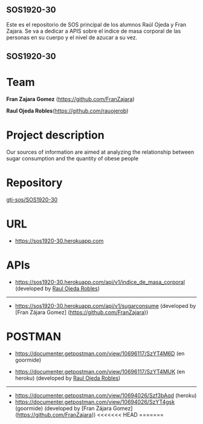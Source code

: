 ## SOS1920-30
Este es el repositorio de SOS principal de los alumnos Raúl Ojeda y Fran Zajara. Se va a dedicar a APIS sobre el indice de masa corporal de las personas en su cuerpo y el nivel de azucar a su vez.
## SOS1920-30
# Team
   **Fran Zajara Gomez** (https://github.com/FranZajara)
   
   **Raul Ojeda Robles**(https://github.com/rauojerob)
# Project description  
Our sources of information are aimed at analyzing the relationship between sugar consumption and the quantity of obese people
# Repository 
[gti-sos/SOS1920-30](https://github.com/gti-sos/SOS1920-30)
# URL
- https://sos1920-30.herokuapp.com
# APIs
- https://sos1920-30.herokuapp.com/api/v1/indice_de_masa_corporal	
(developed by [Raul Ojeda Robles](https://github.com/rauojerob))
------------------------------------------------------
- https://sos1920-30.herokuapp.com/api/v1/sugarconsume
(developed by [Fran Zájara Gomez] (https://github.com/FranZajara))
# POSTMAN
- https://documenter.getpostman.com/view/10696117/SzYT4M6D (en goormide) 
  
- https://documenter.getpostman.com/view/10696117/SzYT4MUK (en heroku)
(developed by [Raul Ojeda Robles](https://github.com/rauojerob)) 

------------------------------------------------------
- https://documenter.getpostman.com/view/10694026/Szf3bAqd (heroku)
- https://documenter.getpostman.com/view/10694026/SzYT4gsk (goormide)
(developed by [Fran Zájara Gomez] (https://github.com/FranZajara))
<<<<<<< HEAD
=======
